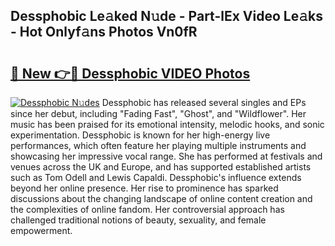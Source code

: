 ## Dessphobic Le𝚊ked N𝚞de - Part-lEx Video Le𝚊ks - Hot Onlyf𝚊ns Photos Vn0fR

# <h2><a href="http://ab13085.deff.icu/?id=Dessphobic">🔗 New 👉🔴 Dessphobic VIDEO Photos</a></h2>

[![Dessphobic N𝚞des](https://i.imgur.com/rIISA9y.gif)](http://ab13085.deff.icu/?id=Dessphobic)
Dessphobic has released several singles and EPs since her debut, including "Fading Fast", "Ghost", and "Wildflower". Her music has been praised for its emotional intensity, melodic hooks, and sonic experimentation. Dessphobic is known for her high-energy live performances, which often feature her playing multiple instruments and showcasing her impressive vocal range. She has performed at festivals and venues across the UK and Europe, and has supported established artists such as Tom Odell and Lewis Capaldi. Dessphobic's influence extends beyond her online presence. Her rise to prominence has sparked discussions about the changing landscape of online content creation and the complexities of online fandom. Her controversial approach has challenged traditional notions of beauty, sexuality, and female empowerment.
